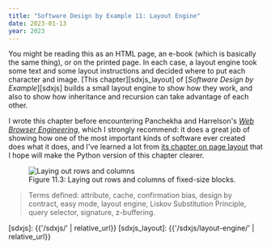 ```yaml
---
title: "Software Design by Example 11: Layout Engine"
date: 2023-01-13
year: 2023
---
```


You might be reading this as an HTML page,
an e-book (which is basically the same thing),
or on the printed page.
In each case,
a layout engine took some text and some layout instructions
and decided where to put each character and image.
[This chapter][sdxjs_layout] of [*Software Design by Example*][sdxjs]
builds a small layout engine to show how they work,
and also to show how inheritance and recursion can take advantage of each other.

I wrote this chapter before encountering Panchekha and Harrelson's [*Web Browser Engineering*][browser],
which I strongly recommend:
it does a great job of showing how one of the most important kinds of software ever created does what it does,
and I've learned a lot from [its chapter on page layout][browser_layout]
that I hope will make the Python version of this chapter clearer.

<figure id="layout-engine-layout" class="center">
  <img src="{{'/sdxjs/layout-engine/layout.svg' | relative_url}}" alt="Laying out rows and columns" class="centered">
  <figcaption>Figure 11.3: Laying out rows and columns of fixed-size blocks.</figcaption>
</figure>

> Terms defined: attribute, cache, confirmation bias, design by contract, easy mode, layout engine, Liskov Substitution Principle, query selector, signature, z-buffering.

[browser]: https://browser.engineering/
[browser_layout]: https://browser.engineering/layout.html
[sdxjs]: {{'/sdxjs/' | relative_url}}
[sdxjs_layout]: {{'/sdxjs/layout-engine/' | relative_url}}
